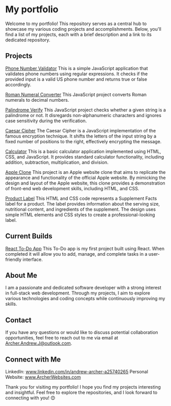 # My portfolio
Welcome to my portfolio! This repository serves as a central hub to showcase my various coding projects and accomplishments. Below, you'll find a list of my projects, each with a brief description and a link to its dedicated repository.

## Projects

[Phone Number Validator](https://github.com/aarcher19/Phone-Number-Validator)
This is a simple JavaScript application that validates phone numbers using regular expressions. It checks if the provided input is a valid US phone number and returns true or false accordingly.

[Roman Numeral Converter](https://github.com/aarcher19/Roman-Numeral-Converter)
This JavaScript project converts Roman numerals to decimal numbers.

[Palindrome Verify](https://github.com/aarcher19/Palindrome-Verify)
This JavaScript project checks whether a given string is a palindrome or not. It disregards non-alphanumeric characters and ignores case sensitivity during the verification.

[Caesar Cipher](https://github.com/aarcher19/Caesar-Cypher)
The Caesar Cipher is a JavaScript implementation of the famous encryption technique. It shifts the letters of the input string by a fixed number of positions to the right, effectively encrypting the message.

[Calculator](https://github.com/aarcher19/calculator)
This is a basic calculator application implemented using HTML, CSS, and JavaScript. It provides standard calculator functionality, including addition, subtraction, multiplication, and division.

[Apple Clone](https://github.com/aarcher19/Apple-Clone)
This project is an Apple website clone that aims to replicate the appearance and functionality of the official Apple website. By mimicking the design and layout of the Apple website, this clone provides a demonstration of front-end web development skills, including HTML, and CSS.

[Product Label](https://github.com/aarcher19/Product-Label)
This HTML and CSS code represents a Supplement Facts label for a product. The label provides information about the serving size, nutritional content, and ingredients of the supplement. The design uses simple HTML elements and CSS styles to create a professional-looking label.

## Current Builds

[React To-Do App](https://github.com/aarcher19/React-To-Do-App)
This To-Do app is my first project built using React. When completed it will allow you to add, manage, and complete tasks in a user-friendly interface.

## About Me

I am a passionate and dedicated software developer with a strong interest in full-stack web development. Through my projects, I aim to explore various technologies and coding concepts while continuously improving my skills.

## Contact

If you have any questions or would like to discuss potential collaboration opportunities, feel free to reach out to me via email at Archer.Andrew.J@outlook.com.

## Connect with Me
LinkedIn: www.linkedin.com/in/andrew-archer-a25740265
Personal Website: www.ArcherWebsites.com

Thank you for visiting my portfolio! I hope you find my projects interesting and insightful. Feel free to explore the repositories, and I look forward to connecting with you! 😊
